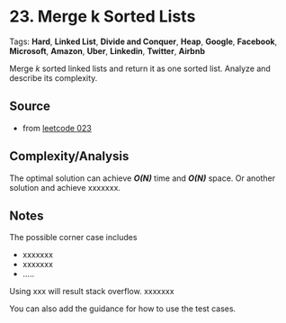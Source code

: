 [comment]: <> (This is a comment, it will not be included. For every question commit to the repository, you should put this readme file in the question/problem folder as a readme file, rename it to README.md)

# 23. Merge k Sorted Lists
Tags: __Hard__, __Linked List__, __Divide and Conquer__, __Heap__, __Google__, __Facebook__, __Microsoft__, __Amazon__, __Uber__, __Linkedin__, __Twitter__, __Airbnb__

Merge _k_ sorted linked lists and return it as one sorted list. Analyze and describe its complexity.

## Source
[comment]: <> (brief intro to the source of this question. e.g.,)
* from [leetcode 023](https://leetcode.com/problems/merge-k-sorted-lists)

## Complexity/Analysis
The optimal solution can achieve ___O(N)___ time and ___O(N)___ space. Or another solution and achieve xxxxxxx.

## Notes
The possible corner case includes
* xxxxxxx
* xxxxxxx
* .....

Using xxx will result stack overflow. xxxxxxx

You can also add the guidance for how to use the test cases.
